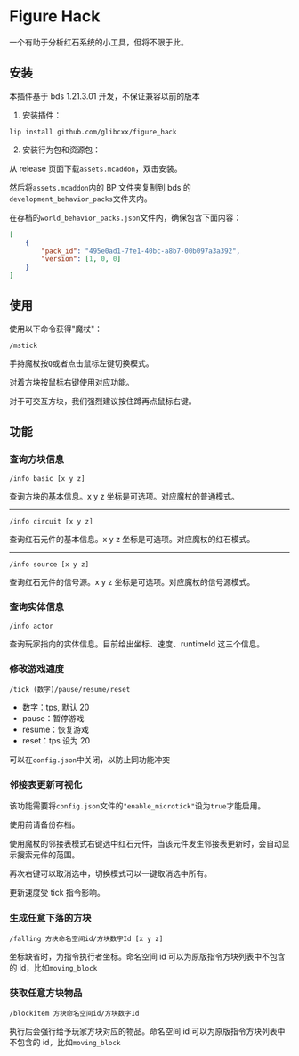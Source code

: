 # Figure Hack

一个有助于分析红石系统的小工具，但将不限于此。

## 安装

本插件基于 bds 1.21.3.01 开发，不保证兼容以前的版本

1. 安装插件：

```shell
lip install github.com/glibcxx/figure_hack
```

2. 安装行为包和资源包：

从 release 页面下载`assets.mcaddon`，双击安装。

然后将`assets.mcaddon`内的 BP 文件夹复制到 bds 的`development_behavior_packs`文件夹内。

在存档的`world_behavior_packs.json`文件内，确保包含下面内容：

```json
[
    {
        "pack_id": "495e0ad1-7fe1-40bc-a8b7-00b097a3a392",
        "version": [1, 0, 0]
    }
]
```

## 使用

使用以下命令获得"魔杖"：

```
/mstick
```

手持魔杖按`Q`或者点击鼠标左键切换模式。

对着方块按鼠标右键使用对应功能。

对于可交互方块，我们强烈建议按住蹲再点鼠标右键。

## 功能

### 查询方块信息

```
/info basic [x y z]
```

查询方块的基本信息。x y z 坐标是可选项。对应魔杖的普通模式。

---

```
/info circuit [x y z]
```

查询红石元件的基本信息。x y z 坐标是可选项。对应魔杖的红石模式。

---

```
/info source [x y z]
```

查询红石元件的信号源。x y z 坐标是可选项。对应魔杖的信号源模式。

### 查询实体信息

```
/info actor
```

查询玩家指向的实体信息。目前给出坐标、速度、runtimeId 这三个信息。

### 修改游戏速度

```
/tick (数字)/pause/resume/reset
```

-   数字：tps, 默认 20
-   pause：暂停游戏
-   resume：恢复游戏
-   reset：tps 设为 20

可以在`config.json`中关闭，以防止同功能冲突

### 邻接表更新可视化

该功能需要将`config.json`文件的`"enable_microtick"`设为`true`才能启用。

使用前请备份存档。

使用魔杖的邻接表模式右键选中红石元件，当该元件发生邻接表更新时，会自动显示搜索元件的范围。

再次右键可以取消选中，切换模式可以一键取消选中所有。

更新速度受 tick 指令影响。

### 生成任意下落的方块

```
/falling 方块命名空间id/方块数字Id [x y z]
```

坐标缺省时，为指令执行者坐标。命名空间 id 可以为原版指令方块列表中不包含的 id，比如`moving_block`

### 获取任意方块物品

```
/blockitem 方块命名空间id/方块数字Id
```

执行后会强行给予玩家方块对应的物品。命名空间 id 可以为原版指令方块列表中不包含的 id，比如`moving_block`
